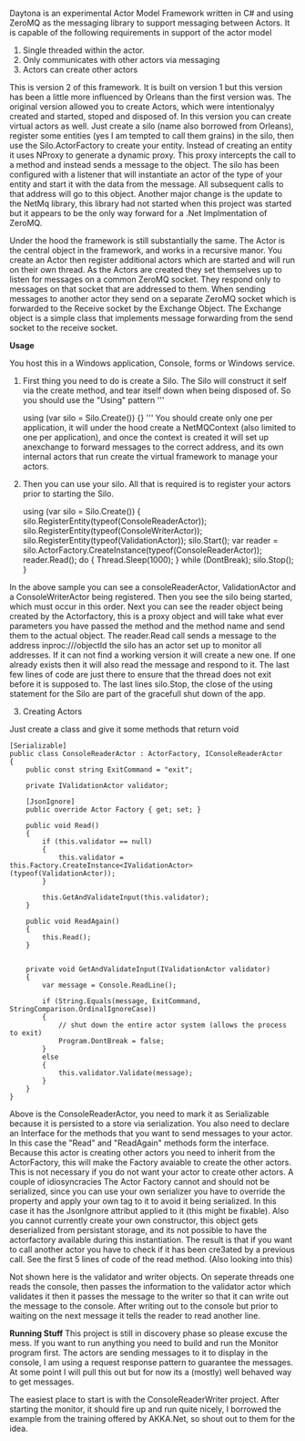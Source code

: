 Daytona is an experimental Actor Model Framework written in C# and using ZeroMQ as the messaging library to support messaging between Actors. It is capable of the following requirements in support of the actor model
1. Single threaded within the actor.
2. Only communicates with other actors via messaging
3. Actors can create other actors

This is version 2 of this framework. It is built on version 1 but this version has been a little more influenced by Orleans than the first version was. The original version allowed you to create Actors, which were intentionalyy created and started, stoped and disposed of. In this version you can create virtual actors as well. Just create a silo (name also borrowed from Orleans), register some entities (yes I am tempted to call them grains) in the silo, then use the Silo.ActorFactory to create your entity. Instead of creating an entity it uses NProxy to generate a dynamic proxy. This proxy intercepts the call to a method and instead sends a message to the object. The silo has been configured with a listener that will instantiate an actor of the type of your entity and start it with the data from the message. All subsequent calls to that address will go to this object.
Another major change is the update to the NetMq library, this library had not started when this project was started but it appears to be the only way forward for a .Net Implmentation of ZeroMQ.

Under the hood the framework is still substantially the same. The Actor is the central object in the framework, and works in a recursive manor. You create an Actor then register additional actors which are started and will run on their own thread. As the Actors are created they set themselves up to listen for messages on a common ZeroMQ socket. They respond only to messages on that socket that are addressed to them. When sending messages to another actor they send on a separate ZeroMQ socket which is forwarded to the Receive socket by the Exchange Object. The Exchange object is a simple class that implements message forwarding from the send socket to the receive socket.

**Usage**

You host this in a Windows application, Console, forms or Windows service.

1. First thing you need to do is create a Silo. The Silo will construct it self via the create method, and tear itself down when being disposed of. So you should use the "Using" pattern
'''
   
    using (var silo = Silo.Create())
    {}
'''
You should create only one per application, it will under the hood create a NetMQContext (also limited to one per application), and once the context is created it will set up anexchange to forward messages to the correct address, and its own internal actors that run create the virtual framework to manage your actors.


2. Then you can use your silo. All that is required is to register your actors prior to starting the Silo.


    using (var silo = Silo.Create())
    {
        silo.RegisterEntity(typeof(ConsoleReaderActor));
        silo.RegisterEntity(typeof(ConsoleWriterActor));
        silo.RegisterEntity(typeof(ValidationActor));
        silo.Start();
        var reader =    silo.ActorFactory.CreateInstance<IConsoleReaderActor>(typeof(ConsoleReaderActor));
        reader.Read();
        do
        {
            Thread.Sleep(1000);
        }
        while (DontBreak);
        silo.Stop();
    }


In the above sample you can see a consoleReaderActor, ValidationActor and a ConsoleWriterActor being registered. Then you see the silo being started, which must occur in this order. Next you can see the reader object being created by the Actorfactory, this is a proxy object and will take what ever parameters you have passed the method and the method name and send them to the actual object. The reader.Read call sends a message to the address inproc://<fullobjectname>/objectId the silo has an actor set up to monitor all addresses. If it can not find a working version it will create a new one. If one already exists then it will also read the message and respond to it.
The last few lines of code are just there to ensure that the thread does not exit before it is supposed to. The last lines silo.Stop, the close of the using statement for the Silo are part of the gracefull shut down of the app.

3. Creating Actors

Just create a class and give it some methods that return void

    
    [Serializable]
    public class ConsoleReaderActor : ActorFactory, IConsoleReaderActor
    {
        public const string ExitCommand = "exit";

        private IValidationActor validator;

        [JsonIgnore]
        public override Actor Factory { get; set; }

        public void Read()
        {
            if (this.validator == null)
            {
                this.validator = this.Factory.CreateInstance<IValidationActor>(typeof(ValidationActor));
            }

            this.GetAndValidateInput(this.validator);
        }

        public void ReadAgain()
        {
            this.Read();
        }


        private void GetAndValidateInput(IValidationActor validator)
        {
            var message = Console.ReadLine();

            if (String.Equals(message, ExitCommand, StringComparison.OrdinalIgnoreCase))
            {
                // shut down the entire actor system (allows the process to exit)
                Program.DontBreak = false;
            }
            else
            {
                this.validator.Validate(message);
            }
        }
    }  

Above is the ConsoleReaderActor, you need to mark it as Serializable because it is persisted to a store via serialization. You also need to declare an Interface for the methods that you want to send messages to your actor. In this case the "Read" and "ReadAgain" methods form the interface. Because this actor is creating other actors you need to inherit from the ActorFactory, this will make the Factory avaiable to create the other actors. This is not necessary if you do not want your actor to create other actors. A couple of idiosyncracies The Actor Factory cannot and should not be serialized, since you can use your own serializer you have to override the property and apply your own tag to it to avoid it being serialized. In this case it has the JsonIgnore attribut applied to it (this might be fixable). Also you cannot currently create your own constructor, this object gets deserialized from persistant storage, and its not possible to have the actorfactory available during this instantiation. The result is that if you want to call another actor you have to check if it has been cre3ated by a previous call. See the first 5 lines of code of the read method. (Also looking into this)


Not shown here is the validator and writer objects. On seperate threads one reads the console, then passes the information to the validator actor which validates it then it passes the message to the writer so that it can write out the message to the console. After writing out to the console but prior to waiting on the next message it tells the reader to read another line.

**Running Stuff**
This project is still in discovery phase so please excuse the mess. If you want to run anything you need to build and run the Monitor program first. The actors are sending messages to it to display in the console, I am using a request response pattern to guarantee the messages. At some point I will pull this out but for now its a (mostly) well behaved way to get messages.

The easiest place to start is with the ConsoleReaderWriter project. After starting the monitor, it should fire up and run quite nicely, I borrowed the example from the training offered by AKKA.Net, so shout out to them for the idea.
